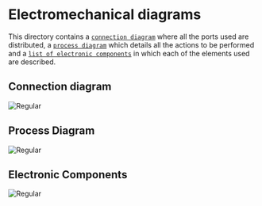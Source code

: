 Electromechanical diagrams
====

This directory contains a [`connection diagram`](https://github.com/csvprobotica/RoSGhost/blob/main/schemes/Diagrama%20de%20Conexi%C3%B3n.png) where all the ports used are distributed, a [`process diagram`](https://github.com/csvprobotica/RoSGhost/blob/main/schemes/Diagrama%20de%20Proceso.png) which details all the actions to be performed and a [`list of electronic components`](https://github.com/csvprobotica/RoSGhost/blob/main/schemes/Listado%20de%20Componentes%20Electr%C3%B3nicos.png) in which each of the elements used are described.

## Connection diagram
![Regular](https://github.com/csvprobotica/RoSGhost/blob/main/schemes/Diagrama%20de%20Conexi%C3%B3n.png)

## Process Diagram
![Regular](https://github.com/csvprobotica/RoSGhost/blob/main/schemes/Diagrama%20de%20Proceso.png)

## Electronic Components
![Regular](https://github.com/csvprobotica/RoSGhost/blob/main/schemes/Listado%20de%20Componentes%20Electr%C3%B3nicos.png)

